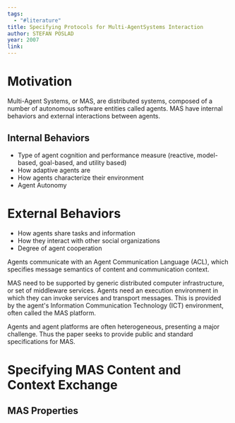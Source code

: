 ```yaml
---
tags:
  - "#literature"
title: Specifying Protocols for Multi-AgentSystems Interaction
author: STEFAN POSLAD
year: 2007
link:
---
```

# Motivation
Multi-Agent Systems, or MAS, are distributed systems, composed of a number of autonomous software entities called agents. MAS have internal behaviors and external interactions between agents.

## Internal Behaviors
- Type of agent cognition and performance measure (reactive, model-based, goal-based, and utility based)
- How adaptive agents are
- How agents characterize their environment
- Agent Autonomy
# External Behaviors
- How agents share tasks and information
- How they interact with other social organizations
- Degree of agent cooperation

Agents communicate with an Agent Communication Language (ACL), which specifies message semantics of content and communication context.

MAS need to be supported by generic distributed computer infrastructure, or set of middleware services. Agents need an execution environment in which they can invoke services and transport messages. This is provided by the agent's Information Communication Technology (ICT) environment, often called the MAS platform. 

Agents and agent platforms are often heterogeneous, presenting a major challenge. Thus the paper seeks to provide public and standard specifications for MAS.

# Specifying MAS Content and Context Exchange
## MAS Properties
